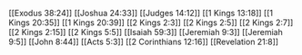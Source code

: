 [[Exodus 38:24]]
[[Joshua 24:33]]
[[Judges 14:12]]
[[1 Kings 13:18]]
[[1 Kings 20:35]]
[[1 Kings 20:39]]
[[2 Kings 2:3]]
[[2 Kings 2:5]]
[[2 Kings 2:7]]
[[2 Kings 2:15]]
[[2 Kings 5:5]]
[[Isaiah 59:3]]
[[Jeremiah 9:3]]
[[Jeremiah 9:5]]
[[John 8:44]]
[[Acts 5:3]]
[[2 Corinthians 12:16]]
[[Revelation 21:8]]
